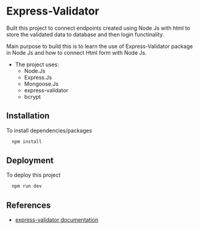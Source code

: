 
# Express-Validator

Built this project to connect endpoints created using Node Js with html to store the validated data to database and then login functinality.

Main purpose to build this is to learn the use of Express-Validator package in Node Js and how to connect Html form with Node Js.


- The project uses:
    * Node.Js
    * Express.Js
    * Mongoose.Js
    * express-validator
    * bcrypt
    
## Installation
To install dependencies/packages

```bash
  npm install
```

## Deployment
To deploy this project
```bash
  npm run dev
```
## References

 - [express-validator documentation](https://express-validator.github.io/docs/index.html)

